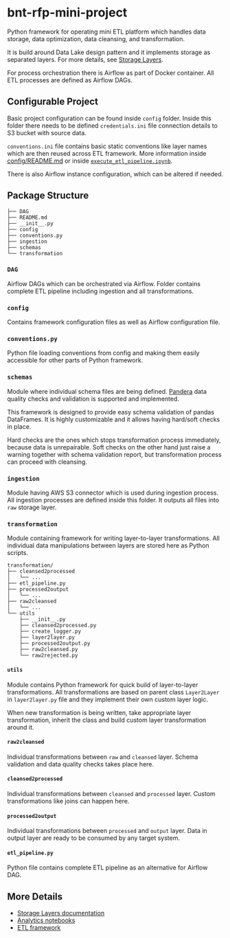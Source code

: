 # bnt-rfp-mini-project

Python framework for operating mini ETL platform which handles data storage, data optimization,
data cleansing, and transformation.

It is build around Data Lake design pattern and it implements storage as separated layers. For 
more details, see [Storage Layers](../data/README.md).

For process orchestration there is Airflow as part of Docker container. All ETL processes are
defined as Airflow DAGs.

## Configurable Project

Basic project configuration can be found inside `config` folder. Inside this folder
there needs to be defined `credentials.ini` file connection details to S3 bucket with source data.

`conventions.ini` file contains basic static conventions like layer names which are then reused 
across ETL framework. More information inside [config/README.md](config/README.md) or inside [`execute_etl_pipeline.ipynb`](../notebooks/execute_etl_pipeline.ipynb).

There is also Airflow instance configuration, which can be altered if needed.

## Package Structure

```
├── DAG
├── README.md
├── __init__.py
├── config
├── conventions.py
├── ingestion
├── schemas
└── transformation
```

### `DAG`

Airflow DAGs which can be orchestrated via Airflow. Folder contains complete ETL pipeline including
ingestion and all transformations.

### `config`

Contains framework configuration files as well as Airflow configuration file.

### `conventions.py`

Python file loading conventions from config and making them easily accessible for other parts of Python 
framework.

### `schemas`

Module where individual schema files are being defined. [Pandera](https://pandera.readthedocs.io/en/stable/index.html) data quality checks and validation
is supported and implemented.

This framework is designed to provide easy schema validation of pandas DataFrames. It is highly
customizable and it allows having hard/soft checks in place.

Hard checks are the ones which stops transformation process immediately, because data is unrepairable.
Soft checks on the other hand just raise a warning together with schema validation report, but 
transformation process can proceed with cleansing.

### `ingestion`

Module having AWS S3 connector which is used during ingestion process. All ingestion processes are 
defined inside this folder. It outputs all files into `raw` storage layer.

### `transformation`

Module containing framework for writing layer-to-layer transformations. All individual data 
manipulations between layers are stored here as Python scripts.

```
transformation/
├── cleansed2processed
│   └── ...
├── etl_pipeline.py
├── processed2output
│   └── ...
├── raw2cleansed
│   └── ...
└── utils
    ├── __init__.py
    ├── cleansed2processed.py
    ├── create_logger.py
    ├── layer2layer.py
    ├── processed2output.py
    ├── raw2cleansed.py
    └── raw2rejected.py
```

#### `utils`

Module contains Python framework for quick build of layer-to-layer transformations. All 
transformations are based on parent class `Layer2Layer` in `layer2layer.py` file and they implement
their own custom layer logic.

When new transformation is being written, take appropriate layer transformation, inherit the class
and build custom layer transformation around it.


#### `raw2cleansed`

Individual transformations between `raw` and `cleansed` layer. Schema validation and data quality 
checks takes place here.

#### `cleansed2processed`

Individual transformations between `cleansed` and `processed` layer. Custom transformations like 
joins can happen here.

#### `processed2output`

Individual transformations between `processed` and `output` layer. Data in output layer are ready 
to be consumed by any target system.

#### `etl_pipeline.py`

Python file contains complete ETL pipeline as an alternative for Airflow DAG.

## More Details

* [Storage Layers documentation](../data/README.md)
* [Analytics notebooks](../notebooks/README.md)
* [ETL framework](../bnt_rfp_mini_project/README.md)


